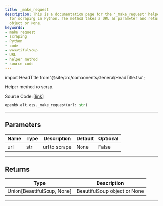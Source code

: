 ```yaml
---
title: _make_request
description: This is a documentation page for the '_make_request' helper method used
  for scraping in Python. The method takes a URL as parameter and returns a BeautifulSoup
  object or None.
keywords:
- make_request
- scraping
- Python
- code
- BeautifulSoup
- URL
- helper method
- source code
---
```


import HeadTitle from '@site/src/components/General/HeadTitle.tsx';

<HeadTitle title="_make_request - Oss - Alt - Reference | OpenBB SDK Docs" />

Helper method to scrap.

Source Code: [[link](https://github.com/OpenBB-finance/OpenBBTerminal/tree/main/openbb_terminal/alternative/oss/runa_model.py#L67)]

```python
openbb.alt.oss._make_request(url: str)
```

---

## Parameters

| Name | Type | Description | Default | Optional |
| ---- | ---- | ----------- | ------- | -------- |
| url | str | url to scrape | None | False |


---

## Returns

| Type | Description |
| ---- | ----------- |
| Union[BeautifulSoup, None] | BeautifulSoup object or None |
---
